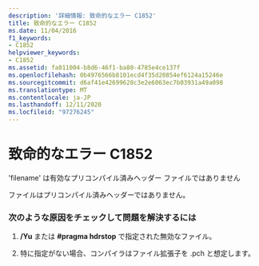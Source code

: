 ```yaml
---
description: '詳細情報: 致命的なエラー C1852'
title: 致命的なエラー C1852
ms.date: 11/04/2016
f1_keywords:
- C1852
helpviewer_keywords:
- C1852
ms.assetid: fa011004-b8d6-46f1-ba80-4785e4ce137f
ms.openlocfilehash: 0b4976566b8101ecd4f35d20854ef6124a15246e
ms.sourcegitcommit: d6af41e42699628c3e2e6063ec7b03931a49a098
ms.translationtype: MT
ms.contentlocale: ja-JP
ms.lasthandoff: 12/11/2020
ms.locfileid: "97276245"
---
```

# <a name="fatal-error-c1852"></a>致命的なエラー C1852

'filename' は有効なプリコンパイル済みヘッダー ファイルではありません

ファイルはプリコンパイル済みヘッダーではありません。

### <a name="to-fix-by-checking-the-following-possible-causes"></a>次のような原因をチェックして問題を解決するには

1. **/Yu** または **#pragma hdrstop** で指定された無効なファイル。

1. 特に指定がない場合、コンパイラはファイル拡張子を .pch と想定します。

